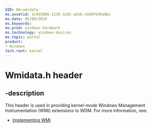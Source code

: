 ```yaml
---
UID: NA:wmidata
ms.assetid: 3c9d30b6-1230-3c65-a5e6-41697649a0bc
ms.date: 05/09/2018
ms.keywords: 
ms.prod: windows-hardware
ms.technology: windows-devices
ms.topic: portal
product:
- Windows
tech.root: kernel
---
```


# Wmidata.h header


## -description

This header is used in providing kernel-mode Windows Management Instrumentation (WMI) extensions to WDM. For more information, see:

- [Implementing WMI](https://docs.microsoft.com/windows-hardware/drivers/kernel/implementing-wmi)

